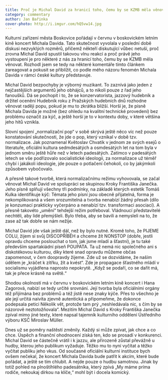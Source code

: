 ```yaml
---
title: Proč je Michal David za hranicí toho, čemu by se KZMB měla věnovat
category: commentary
author: Jan Bařinka
cover-photo: http://i.imgur.com/hQ5vw14.jpg
---
```


Kulturní zařízení města Boskovice pořádají v červnu v boskovickém letním kině koncert Michala Davida. Tato skutečnost vyvolala v poslední době diskusi nezvyklých rozměrů, přičemž někteří diskutující vůbec netuší, proč zrovna Michal David spustil takovou vlnu reakcí a proč právě jeho vystoupení je pro některé z nás za hranicí toho, čemu by se KZMB měla věnovat. Rozhodl jsem se tedy na některé komentáře tímto článkem zareagovat a pokusit se přiblížit, co podle mého názoru fenomén Michala Davida v rámci české kultury představuje.

Michal David bezpochyby je výborný muzikant. To zaznívá jako jeden z nejčastějších argumentů jeho obhájců, a to nikoli pouze z řad jeho fanoušků. Dá se pochopit i to, že se konzervatorista, jazzový hudebník a držitel ocenění Hudebník roku z Pražských hudebních dnů rozhodne věnovat raději popu, pokud je mu to zkrátka bližší. Horší je, že písně Michala Davida je možné (bez ohledu na kvalitní technické provedení) bez problému označit za kýč, a ještě horší je to v kontextu doby, v které většina jeho hitů vznikla.

Slovní spojení „normalizační pop“ v sobě skrývá ještě něco víc než pouze konstatování skutečnosti, že jde o pop, který vznikal v době tzv. normalizace. Jak poznamenal Květoslav Chvatík v jednom ze svých esejů o literatuře, oficiální kultura sedmdesátých a osmdesátých let na tom byla v jednom směru ještě hůře než v letech padesátých. Zatímco v padesátých letech se vše podřizovalo socialistické ideologii, za normalizace už téměř chybí i jakákoli ideologie, jde pouze o potlačení čehokoli, co by jakýmkoli způsobem vybočovalo.

A přesně takové tvorbě, která normalizačnímu režimu vyhovovala, se začal věnovat Michal David ve spolupráci se skupinou Kroky Františka Janečka. Jeho písně splňují všechny tři podmínky, na základě kterých estetik Tomáš Kulka identifikuje kýč: Témata jeho písní jsou obecně přijatelná, forma je nekomplikovaná a všem srozumitelná a tvorba nenabízí žádný přesah (dílo je konzumací prakticky vyčerpáno a nenabízí tzv. transformaci asociací). A přesně takovéto „umění“ tehdejší režim potřeboval. Vládnoucí představitelé nechtěli, aby lidé přemýšleli. Bylo třeba, aby se bavili a nemysleli na to, že zase až tak dobře se nám nežije.

Michal David jde však ještě dál, než by bylo nutné. Kromě toho, že PIJEME COLU, žijem si svůj DISCOPŘÍBĚH a chceme žít NONSTOP (dobře, jestli opravdu chceme poslouchat o tom, jak jsme mladí a šťastní), je tu také především spartakiádní píseň POUPATA. Ta už nemá nic společného ani s diskotékovou kulturou, díky které snad opravdu můžeme občas zapomenout, v čem doopravdy žijeme. Zde už se dozvídáme, že naším údělem je „kráčet k zítřku, žít a kvést“. Zde je propagace šťastného mládí v socialismu vyjádřena naprosto nepokrytě. „Když se podaří, co se dařit má, tak je přece krásně na světě.“

Shodou okolností má v červnu v boskovickém letním kině koncert i Hana Zagorová, nabízí se tedy určité srovnání. Její tvorba byla oficiálními orgány též přijímána bez problémů a též jistě nese znaky kýče. Přes to všechno je ale její určitá naivita zjevně autentická a připomeňme, že dokonce podepsala petici Několik vět, protože tam prý „neshledávala nic, s čím by se názorově neztotožňovala“. Mezitím Michal David s Kroky Františka Janečka zpíval mimo jiné texty, které napsal tajemník kulturního oddělení Ústředního výboru KSČ Miroslav Müller.

Dnes už se poměry naštěstí změnily. Každý si může zpívat, jak chce a co chce. Úspěch a finanční ohodnocení získá ten, kdo se prosadí v konkurenci. Michal David se částečně vrátil i k jazzu, ale přirozeně zůstal převážně u hudby, kterou jeho publikum vyžaduje. Těžko mu to nyní vyčítat a těžko vyčítat publiku jeho vkus. Od současné oficiální kulturní instituce bych ovšem nečekal, že koncert Michala Davida bude patřit k akcím, které bude pořádat, a ještě se tím chlubit. A nejde pouze o hudbu samotnou. Jinak by totiž pohled na plnoštíhlého padesátníka, který zpívá „My máme príma rodiče, nekoukaj dírkou na klíče,“ mohl být i docela komický.
